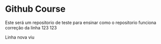# Github Course

Este será um repositorio de teste para ensinar como o repositorio funciona 
correção da linha 123 123

Linha nova viu


